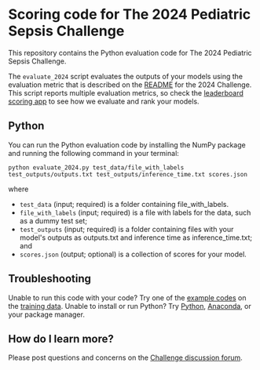 # Scoring code for The 2024 Pediatric Sepsis Challenge

This repository contains the Python evaluation code for The 2024 Pediatric Sepsis Challenge.

The `evaluate_2024` script evaluates the outputs of your models using the evaluation metric that is described on the [README](https://github.com/Kamaleswaran-Lab/The-2024-Pediatric-Sepsis-Challenge/blob/main/README.md) for the 2024 Challenge. This script reports multiple evaluation metrics, so check the [leaderboard scoring app](https://leaderboard-scoring-peds-sepsis-data-challenge-2024.streamlit.app) to see how we evaluate and rank your models.

## Python

You can run the Python evaluation code by installing the NumPy package and running the following command in your terminal:

    python evaluate_2024.py test_data/file_with_labels test_outputs/outputs.txt test_outputs/inference_time.txt scores.json

where
- `test_data` (input; required) is a folder containing file_with_labels.
- `file_with_labels` (input; required) is a file with labels for the data, such as a dummy test set;
- `test_outputs` (input; required) is a folder containing files with your model's outputs as outputs.txt and inference time as inference_time.txt; and
- `scores.json` (output; optional) is a collection of scores for your model.


## Troubleshooting

Unable to run this code with your code? Try one of the [example codes](https://github.com/Kamaleswaran-Lab/The-2024-Pediatric-Sepsis-Challenge/tree/main/python-example-2023) on the [training data](https://github.com/Kamaleswaran-Lab/The-2024-Pediatric-Sepsis-Challenge/tree/main/SyntheticData_Training.csv). Unable to install or run Python? Try [Python](https://www.python.org/downloads/), [Anaconda](https://www.anaconda.com/products/individual), or your package manager.

## How do I learn more?

Please post questions and concerns on the [Challenge discussion forum](https://groups.google.com/g/2024-pediatric-sepsis-data-challenge).

